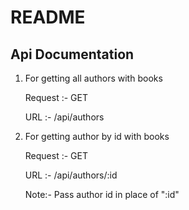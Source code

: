 # README

## Api Documentation

1. For getting all authors with books

	Request :- GET

	URL :- /api/authors

2. For getting author by id with books

	Request :- GET

	URL :- /api/authors/:id

	Note:- Pass author id in place of ":id"